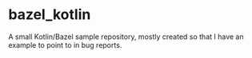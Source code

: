# bazel_kotlin

A small Kotlin/Bazel sample repository, mostly created so that I have an example to point to in bug reports.